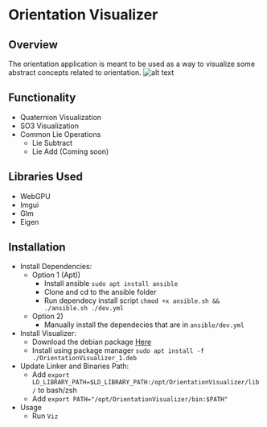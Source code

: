 # Orientation Visualizer
## Overview
The orientation application is meant to be used as a way to visualize some abstract concepts related to orientation.
![alt text](https://github.com/jbrhm/WebGPUTutorial/blob/main/data/orientation.png?raw=true)

## Functionality
- Quaternion Visualization
- SO3 Visualization
- Common Lie Operations
  - Lie Subtract
  - Lie Add (Coming soon)

## Libraries Used
- WebGPU
- Imgui
- Glm
- Eigen

## Installation
- Install Dependencies:
  - Option 1 (Apt))
    - Install ansible `sudo apt install ansible`
    - Clone and cd to the ansible folder
    - Run dependecy install script `chmod +x ansible.sh && ./ansible.sh ./dev.yml`
  - Option 2)
    - Manually install the dependecies that are in `ansible/dev.yml`
- Install Visualizer:
  - Download the debian package [Here](https://github.com/jbrhm/WebGPUTutorial/raw/main/packages/OrientationVisualizer_1.deb)
  - Install using package manager `sudo apt install -f ./OrientationVisualizer_1.deb`
- Update Linker and Binaries Path:
  - Add `export LD_LIBRARY_PATH=$LD_LIBRARY_PATH:/opt/OrientationVisualizer/lib/` to bash/zsh
  - Add `export PATH="/opt/OrientationVisualizer/bin:$PATH"`
- Usage
  - Run `Viz`